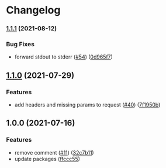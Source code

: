 # Changelog

### [1.1.1](https://www.github.com/netlify/local-functions-proxy/compare/local-functions-proxy-openbsd-x64-v1.1.0...local-functions-proxy-openbsd-x64-v1.1.1) (2021-08-12)


### Bug Fixes

* forward stdout to stderr ([#54](https://www.github.com/netlify/local-functions-proxy/issues/54)) ([0d965f7](https://www.github.com/netlify/local-functions-proxy/commit/0d965f7951bd31f656c883c3d83987974762785a))

## [1.1.0](https://www.github.com/netlify/local-functions-proxy/compare/local-functions-proxy-openbsd-x64-v1.0.0...local-functions-proxy-openbsd-x64-v1.1.0) (2021-07-29)


### Features

* add headers and missing params to request ([#40](https://www.github.com/netlify/local-functions-proxy/issues/40)) ([7f1950b](https://www.github.com/netlify/local-functions-proxy/commit/7f1950b3fcb8a52cbc00368c16bd8a82819a55a8))

## 1.0.0 (2021-07-16)


### Features

* remove comment ([#11](https://www.github.com/netlify/local-functions-proxy/issues/11)) ([32c7b11](https://www.github.com/netlify/local-functions-proxy/commit/32c7b113735e1a60cc0eaebc6043125b340640c7))
* update packages ([ffccc55](https://www.github.com/netlify/local-functions-proxy/commit/ffccc555809f30eb151b3db5e719b11190d57bb9))
